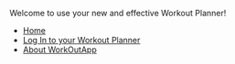 Welcome to use your new and effective Workout Planner!
- [Home](index.md)
- [Log In to your Workout Planner](login/login.html)
- [About WorkOutApp](about/about.md)
